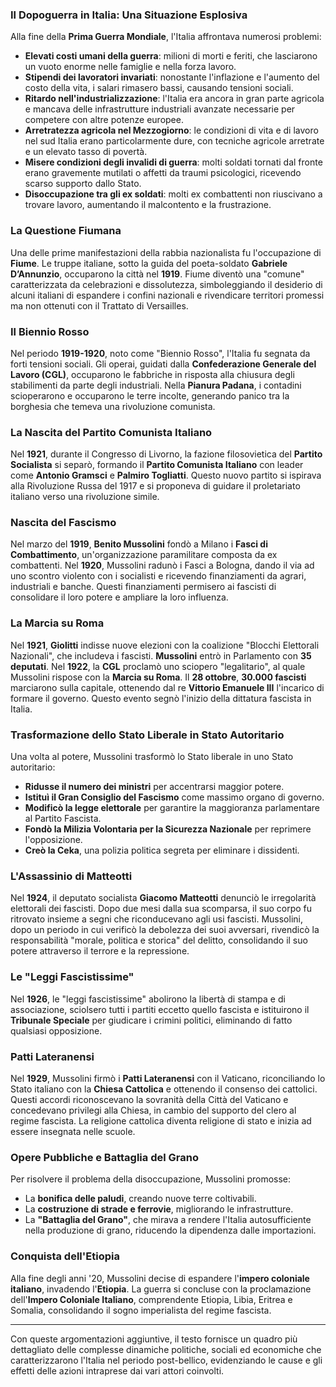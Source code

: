 
### **Il Dopoguerra in Italia: Una Situazione Esplosiva**

Alla fine della **Prima Guerra Mondiale**, l'Italia affrontava numerosi problemi:

- **Elevati costi umani della guerra**: milioni di morti e feriti, che lasciarono un vuoto enorme nelle famiglie e nella forza lavoro.
- **Stipendi dei lavoratori invariati**: nonostante l'inflazione e l'aumento del costo della vita, i salari rimasero bassi, causando tensioni sociali.
- **Ritardo nell'industrializzazione**: l'Italia era ancora in gran parte agricola e mancava delle infrastrutture industriali avanzate necessarie per competere con altre potenze europee.
- **Arretratezza agricola nel Mezzogiorno**: le condizioni di vita e di lavoro nel sud Italia erano particolarmente dure, con tecniche agricole arretrate e un elevato tasso di povertà.
- **Misere condizioni degli invalidi di guerra**: molti soldati tornati dal fronte erano gravemente mutilati o affetti da traumi psicologici, ricevendo scarso supporto dallo Stato.
- **Disoccupazione tra gli ex soldati**: molti ex combattenti non riuscivano a trovare lavoro, aumentando il malcontento e la frustrazione.

### **La Questione Fiumana**

Una delle prime manifestazioni della rabbia nazionalista fu l'occupazione di **Fiume**. Le truppe italiane, sotto la guida del poeta-soldato **Gabriele D’Annunzio**, occuparono la città nel **1919**. Fiume diventò una "comune" caratterizzata da celebrazioni e dissolutezza, simboleggiando il desiderio di alcuni italiani di espandere i confini nazionali e rivendicare territori promessi ma non ottenuti con il Trattato di Versailles.

### **Il Biennio Rosso**

Nel periodo **1919-1920**, noto come "Biennio Rosso", l'Italia fu segnata da forti tensioni sociali. Gli operai, guidati dalla **Confederazione Generale del Lavoro (CGL)**, occuparono le fabbriche in risposta alla chiusura degli stabilimenti da parte degli industriali. Nella **Pianura Padana**, i contadini scioperarono e occuparono le terre incolte, generando panico tra la borghesia che temeva una rivoluzione comunista.

### **La Nascita del Partito Comunista Italiano**

Nel **1921**, durante il Congresso di Livorno, la fazione filosovietica del **Partito Socialista** si separò, formando il **Partito Comunista Italiano** con leader come **Antonio Gramsci** e **Palmiro Togliatti**. Questo nuovo partito si ispirava alla Rivoluzione Russa del 1917 e si proponeva di guidare il proletariato italiano verso una rivoluzione simile.

### **Nascita del Fascismo**

Nel marzo del **1919**, **Benito Mussolini** fondò a Milano i **Fasci di Combattimento**, un'organizzazione paramilitare composta da ex combattenti. Nel **1920**, Mussolini radunò i Fasci a Bologna, dando il via ad uno scontro violento con i socialisti e ricevendo finanziamenti da agrari, industriali e banche. Questi finanziamenti permisero ai fascisti di consolidare il loro potere e ampliare la loro influenza.

### **La Marcia su Roma**

Nel **1921**, **Giolitti** indisse nuove elezioni con la coalizione "Blocchi Elettorali Nazionali", che includeva i fascisti. **Mussolini** entrò in Parlamento con **35 deputati**. Nel **1922**, la **CGL** proclamò uno sciopero "legalitario", al quale Mussolini rispose con la **Marcia su Roma**. Il **28 ottobre**, **30.000 fascisti** marciarono sulla capitale, ottenendo dal re **Vittorio Emanuele III** l'incarico di formare il governo. Questo evento segnò l'inizio della dittatura fascista in Italia.

### **Trasformazione dello Stato Liberale in Stato Autoritario**

Una volta al potere, Mussolini trasformò lo Stato liberale in uno Stato autoritario:

- **Ridusse il numero dei ministri** per accentrarsi maggior potere.
- **Istituì il Gran Consiglio del Fascismo** come massimo organo di governo.
- **Modificò la legge elettorale** per garantire la maggioranza parlamentare al Partito Fascista.
- **Fondò la Milizia Volontaria per la Sicurezza Nazionale** per reprimere l'opposizione.
- **Creò la Ceka**, una polizia politica segreta per eliminare i dissidenti.

### **L'Assassinio di Matteotti**

Nel **1924**, il deputato socialista **Giacomo Matteotti** denunciò le irregolarità elettorali dei fascisti. Dopo due mesi dalla sua scomparsa, il suo corpo fu ritrovato insieme a segni che riconducevano agli usi fascisti. Mussolini, dopo un periodo in cui verificò la debolezza dei suoi avversari, rivendicò la responsabilità "morale, politica e storica" del delitto, consolidando il suo potere attraverso il terrore e la repressione.

### **Le "Leggi Fascistissime"**

Nel **1926**, le "leggi fascistissime" abolirono la libertà di stampa e di associazione, sciolsero tutti i partiti eccetto quello fascista e istituirono il **Tribunale Speciale** per giudicare i crimini politici, eliminando di fatto qualsiasi opposizione.

### **Patti Lateranensi**

Nel **1929**, Mussolini firmò i **Patti Lateranensi** con il Vaticano, riconciliando lo Stato italiano con la **Chiesa Cattolica** e ottenendo il consenso dei cattolici. Questi accordi riconoscevano la sovranità della Città del Vaticano e concedevano privilegi alla Chiesa, in cambio del supporto del clero al regime fascista.
La religione cattolica diventa religione di stato e inizia ad essere insegnata nelle scuole.

### **Opere Pubbliche e Battaglia del Grano**

Per risolvere il problema della disoccupazione, Mussolini promosse:

- La **bonifica delle paludi**, creando nuove terre coltivabili.
- La **costruzione di strade e ferrovie**, migliorando le infrastrutture.
- La **"Battaglia del Grano"**, che mirava a rendere l'Italia autosufficiente nella produzione di grano, riducendo la dipendenza dalle importazioni.

### **Conquista dell'Etiopia**

Alla fine degli anni '20, Mussolini decise di espandere l'**impero coloniale italiano**, invadendo l'**Etiopia**. La guerra si concluse con la proclamazione dell'**Impero Coloniale Italiano**, comprendente Etiopia, Libia, Eritrea e Somalia, consolidando il sogno imperialista del regime fascista.

---

Con queste argomentazioni aggiuntive, il testo fornisce un quadro più dettagliato delle complesse dinamiche politiche, sociali ed economiche che caratterizzarono l'Italia nel periodo post-bellico, evidenziando le cause e gli effetti delle azioni intraprese dai vari attori coinvolti.